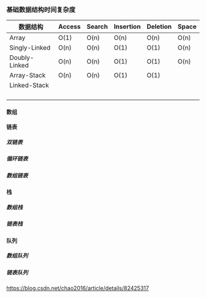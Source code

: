 ### 基础数据结构时间复杂度

| 数据结构      | Access | Search | Insertion | Deletion | Space |
| ------------- | ------ | ------ | --------- | -------- | ----- |
| Array         | O(1)   | O(n)   | O(n)      | O(n)     | O(n)  |
| Singly-Linked | O(n)   | O(n)   | O(1)      | O(1)     | O(n)  |
| Doubly-Linked | O(n)   | O(n)   | O(1)      | O(1)     | O(n)  |
| Array-Stack   | O(n)   | O(n)   | O(1)      | O(1)     |       |
| Linked-Stack  |        |        |           |          |       |
|               |        |        |           |          |       |
|               |        |        |           |          |       |
|               |        |        |           |          |       |
|               |        |        |           |          |       |



#### 数组

#### 链表

##### 双链表

##### 循环链表

##### 数组链表

#### 栈

##### 数组栈

##### 链表栈

#### 队列

##### 数组队列

##### 链表队列



https://blog.csdn.net/chao2016/article/details/82425317

